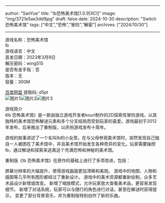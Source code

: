 
---
author: "SanYue"
title: "lb恐怖美术馆[1.0.9|XCI]"
image: "img/3721e5ae3dd9jpg"
draft: false
date: 2024-10-30
description: "Switch 恐怖美术馆"
tags: [“中文”,“恐怖”,“冒险”,“解密”]
archives: ["2024/10/30"]

---

游戏名称：恐怖美术馆   
Ib    
游戏语言：中文  
首发日期：2023年3月9日  
解压密码：wing515  
是否有金手指：否  
版本：无   
容量：300M

[百度网盘](https://pan.baidu.com/s/1PSyzOAaVNw3mNfyzZhWSGw) 提取码: d5pt  
![图片1](img/ss_c0efed18.jpg)![图片2](img/3cd86c57e3.jpg)![图片3](img/ss_e83a2d0.jpg)  

游戏简介  
《Ib 恐怖美术馆》是一款由独立游戏开发者kouri制作的2D探索性冒险游戏，以其独特的美术馆恐怖解谜元素和多个分支结局而受到玩家的喜爱。游戏最初于2012年发布，后来推出了重制版，以庆祝游戏发布十周年。

游戏的故事讲述了一个名叫Ib的小女孩，在与父母参观美术馆时，突然发现自己独自一人被困在了美术馆中，并且美术馆开始发生各种奇异的变化。玩家需要操控Ib，通过解谜和探索来逃离这个充满恐怖和神秘的美术馆。

重制版《Ib 恐怖美术馆》在原作的基础上进行了多项改进，包括：

屏幕分辨率的大幅提升，使得游戏画面更加清晰和美观。
游戏中的地图、人物和插图等几乎所有图形都经过了重新设计。
游戏中的美术资源都重新绘制，众多艺术品设计新增或改变。
新增了缩放模式，允许玩家放大查看美术品，更容易发现细节。
新增了对话系统，玩家可以与随行的角色进行对话，甚至在解谜时获得提示。
变更了部分背景音乐，并为重制版特别创作了新的乐曲。
